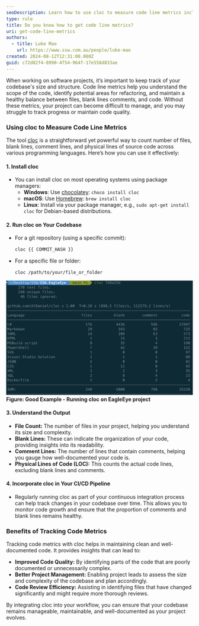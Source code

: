 ```yaml
---
seoDescription: Learn how to use cloc to measure code line metrics including number file count, blank lines, comment lines, and physical lines of code across multiple programming languages.
type: rule
title: Do you know how to get code line metrics?
uri: get-code-line-metrics
authors:
  - title: Luke Mao
    url: https://www.ssw.com.au/people/luke-mao
created: 2024-08-12T12:31:00.000Z
guid: c72d02f4-8990-4f54-964f-17e558d833ae
---
```


When working on software projects, it’s important to keep track of your codebase's size and structure. Code line metrics help you understand the scope of the code, identify potential areas for refactoring, and maintain a healthy balance between files, blank lines comments, and code. Without these metrics, your project can become difficult to manage, and you may struggle to track progress or maintain code quality.

<!--endintro-->

### Using cloc to Measure Code Line Metrics

The tool [cloc](https://github.com/AlDanial/cloc) is a straightforward yet powerful way to count number of files, blank lines, comment lines, and physical lines of source code across various programming languages. Here’s how you can use it effectively:

#### 1. **Install cloc**

- You can install cloc on most operating systems using package managers:
  - **Windows**: Use [chocolatey](https://chocolatey.org/): `choco install cloc`
  - **macOS**: Use [Homebrew](https://brew.sh/): `brew install cloc`
  - **Linux**: Install via your package manager, e.g., `sudo apt-get install cloc` for Debian-based distributions.

#### 2. **Run cloc on Your Codebase**

- For a git repository (using a specific commit):

  ```bash
  cloc {{ COMMIT_HASH }}
  ```

- For a specific file or folder:

  ```bash
  cloc /path/to/your/file_or_folder
  ```

![](eagleeye-cloc-result.png)
**Figure: Good Example - Running cloc on EagleEye project**

#### 3. **Understand the Output**

- **File Count:** The number of files in your project, helping you understand its size and complexity.
- **Blank Lines:** These can indicate the organization of your code, providing insights into its readability.
- **Comment Lines:** The number of lines that contain comments, helping you gauge how well-documented your code is.
- **Physical Lines of Code (LOC):** This counts the actual code lines, excluding blank lines and comments.

#### 4. **Incorporate cloc in Your CI/CD Pipeline**

- Regularly running cloc as part of your continuous integration process can help track changes in your codebase over time. This allows you to monitor code growth and ensure that the proportion of comments and blank lines remains healthy.

### Benefits of Tracking Code Metrics

Tracking code metrics with cloc helps in maintaining clean and well-documented code. It provides insights that can lead to:

- **Improved Code Quality:** By identifying parts of the code that are poorly documented or unnecessarily complex.
- **Better Project Management:** Enabling project leads to assess the size and complexity of the codebase and plan accordingly.
- **Code Review Efficiency:** Assisting in identifying files that have changed significantly and might require more thorough reviews.

By integrating cloc into your workflow, you can ensure that your codebase remains manageable, maintainable, and well-documented as your project evolves.
